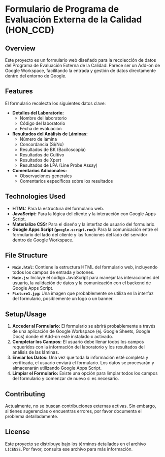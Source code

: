 # Formulario de Programa de Evaluación Externa de la Calidad (HON_CCD)

## Overview

Este proyecto es un formulario web diseñado para la recolección de datos del Programa de Evaluación Externa de la Calidad. Parece ser un Add-on de Google Workspace, facilitando la entrada y gestión de datos directamente dentro del entorno de Google.

## Features

El formulario recolecta los siguientes datos clave:

*   **Detalles del Laboratorio:**
    *   Nombre del laboratorio
    *   Código del laboratorio
    *   Fecha de evaluación
*   **Resultados del Análisis de Láminas:**
    *   Número de lámina
    *   Concordancia (Sí/No)
    *   Resultados de BK (Baciloscopia)
    *   Resultados de Cultivo
    *   Resultados de Xpert
    *   Resultados de LPA (Line Probe Assay)
*   **Comentarios Adicionales:**
    *   Observaciones generales
    *   Comentarios específicos sobre los resultados

## Technologies Used

*   **HTML:** Para la estructura del formulario web.
*   **JavaScript:** Para la lógica del cliente y la interacción con Google Apps Script.
*   **Materialize CSS:** Para el diseño y la interfaz de usuario del formulario.
*   **Google Apps Script (`google.script.run`):** Para la comunicación entre el formulario del lado del cliente y las funciones del lado del servidor dentro de Google Workspace.

## File Structure

*   **`Main.html`:** Contiene la estructura HTML del formulario web, incluyendo todos los campos de entrada y botones.
*   **`Main.js`:** Incluye el código JavaScript para manejar las interacciones del usuario, la validación de datos y la comunicación con el backend de Google Apps Script.
*   **`Picture1.jpg`:** Una imagen que probablemente se utiliza en la interfaz del formulario, posiblemente un logo o un banner.

## Setup/Usage

1.  **Acceder al Formulario:** El formulario se abrirá probablemente a través de una aplicación de Google Workspace (ej. Google Sheets, Google Docs) donde el Add-on esté instalado o activado.
2.  **Completar los Campos:** El usuario debe llenar todos los campos requeridos con la información del laboratorio y los resultados del análisis de las láminas.
3.  **Enviar los Datos:** Una vez que toda la información esté completa y verificada, el usuario enviará el formulario. Los datos se procesarán y almacenarán utilizando Google Apps Script.
4.  **Limpiar el Formulario:** Existe una opción para limpiar todos los campos del formulario y comenzar de nuevo si es necesario.

## Contributing

Actualmente, no se buscan contribuciones externas activas. Sin embargo, si tienes sugerencias o encuentras errores, por favor documenta el problema detalladamente.

## License

Este proyecto se distribuye bajo los términos detallados en el archivo `LICENSE`. Por favor, consulta ese archivo para más información.